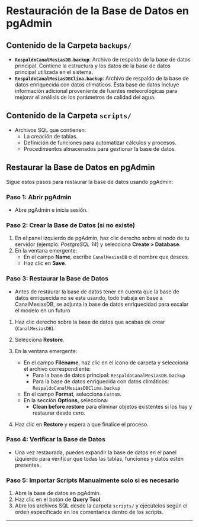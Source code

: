 # Restauración de la Base de Datos en pgAdmin

## **Contenido de la Carpeta `backups/`**
- **`RespaldoCanalMesiasDB.backup`**: Archivo de respaldo de la base de datos principal. Contiene la estructura y los datos de la base de datos principal utilizada en el sistema.
- **`RespaldoCanalMesiasDBClima.backup`**: Archivo de respaldo de la base de datos enriquecida con datos climáticos. Esta base de datos incluye información adicional proveniente de fuentes meteorológicas para mejorar el análisis de los parámetros de calidad del agua.

## **Contenido de la Carpeta `scripts/`**
- Archivos SQL que contienen:
  - La creación de tablas.
  - Definición de funciones para automatizar cálculos y procesos.
  - Procedimientos almacenados para gestionar la base de datos.

## **Restaurar la Base de Datos en pgAdmin**
Sigue estos pasos para restaurar la base de datos usando pgAdmin:

### **Paso 1: Abrir pgAdmin**
- Abre pgAdmin e inicia sesión.

### **Paso 2: Crear la Base de Datos (si no existe)**
1. En el panel izquierdo de pgAdmin, haz clic derecho sobre el nodo de tu servidor (ejemplo: *PostgreSQL 14*) y selecciona **Create > Database**.
2. En la ventana emergente:
   - En el campo **Name**, escribe `CanalMesiasDB` o el nombre que desees.
   - Haz clic en **Save**.

### **Paso 3: Restaurar la Base de Datos**
- Antes de restaurar la base de datos tener en cuenta que la base de datos enriquecida no se esta usando, todo trabaja en base a CanalMesiasDB, se adjunta la base de datos enriquecidad para escalar el modelo en un futuro
1. Haz clic derecho sobre la base de datos que acabas de crear (`CanalMesiasDB`).
2. Selecciona **Restore**.
3. En la ventana emergente:
   - En el campo **Filename**, haz clic en el icono de carpeta y selecciona el archivo correspondiente:
     - Para la base de datos principal: `RespaldoCanalMesiasDB.backup`
     - Para la base de datos enriquecida con datos climáticos: `RespaldoCanalMesiasDBClima.backup`
   - En el campo **Format**, selecciona `Custom`.
   - En la sección **Options**, selecciona:
     - **Clean before restore** para eliminar objetos existentes si los hay y restaurar desde cero.

4. Haz clic en **Restore** y espera a que finalice el proceso.

### **Paso 4: Verificar la Base de Datos**
- Una vez restaurada, puedes expandir la base de datos en el panel izquierdo para verificar que todas las tablas, funciones y datos estén presentes.

### **Paso 5: Importar Scripts Manualmente solo si es necesario**
1. Abre la base de datos en pgAdmin.
2. Haz clic en el botón de **Query Tool**.
3. Abre los archivos SQL desde la carpeta `scripts/` y ejecútelos según el orden especificado en los comentarios dentro de los scripts.

---

